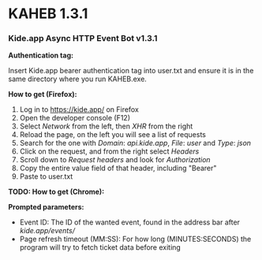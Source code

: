 # KAHEB 1.3.1
### Kide.app Async HTTP Event Bot v1.3.1


**Authentication tag:**

Insert Kide.app bearer authentication tag into user.txt and ensure it is in the same directory where you run KAHEB.exe.

**How to get (Firefox):**

1. Log in to https://kide.app/ on Firefox
2. Open the developer console (F12)
3. Select _Network_ from the left, then _XHR_ from the right
4. Reload the page, on the left you will see a list of requests
5. Search for the one with _Domain_: _api.kide.app_, _File_: _user_ and _Type_: _json_
6. Click on the request, and from the right select _Headers_
7. Scroll down to _Request headers_ and look for _Authorization_
8. Copy the entire value field of that header, including "Bearer"
9. Paste to user.txt

**TODO: How to get (Chrome):**


**Prompted parameters:**

- Event ID: The ID of the wanted event, found in the address bar after _kide.app/events/_
- Page refresh timeout (MM:SS): For how long (MINUTES:SECONDS) the program will try to fetch ticket data before exiting